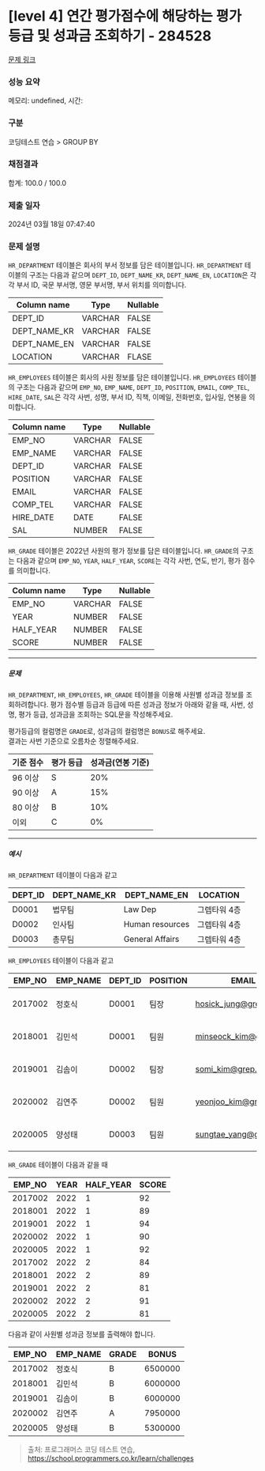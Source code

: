 # [level 4] 연간 평가점수에 해당하는 평가 등급 및 성과금 조회하기 - 284528 

[문제 링크](https://school.programmers.co.kr/learn/courses/30/lessons/284528) 

### 성능 요약

메모리: undefined, 시간: 

### 구분

코딩테스트 연습 > GROUP BY

### 채점결과

합계: 100.0 / 100.0

### 제출 일자

2024년 03월 18일 07:47:40

### 문제 설명

<p><code>HR_DEPARTMENT</code> 테이블은 회사의 부서 정보를 담은 테이블입니다. <code>HR_DEPARTMENT</code> 테이블의 구조는 다음과 같으며 <code>DEPT_ID</code>, <code>DEPT_NAME_KR</code>, <code>DEPT_NAME_EN</code>, <code>LOCATION</code>은 각각 부서 ID, 국문 부서명, 영문 부서명, 부서 위치를 의미합니다.</p>
<table class="table">
        <thead><tr>
<th>Column name</th>
<th>Type</th>
<th>Nullable</th>
</tr>
</thead>
        <tbody><tr>
<td>DEPT_ID</td>
<td>VARCHAR</td>
<td>FALSE</td>
</tr>
<tr>
<td>DEPT_NAME_KR</td>
<td>VARCHAR</td>
<td>FALSE</td>
</tr>
<tr>
<td>DEPT_NAME_EN</td>
<td>VARCHAR</td>
<td>FALSE</td>
</tr>
<tr>
<td>LOCATION</td>
<td>VARCHAR</td>
<td>FLASE</td>
</tr>
</tbody>
      </table>
<p><code>HR_EMPLOYEES</code> 테이블은 회사의 사원 정보를 담은 테이블입니다. <code>HR_EMPLOYEES</code> 테이블의 구조는 다음과 같으며 <code>EMP_NO</code>, <code>EMP_NAME</code>, <code>DEPT_ID</code>, <code>POSITION</code>, <code>EMAIL</code>, <code>COMP_TEL</code>, <code>HIRE_DATE</code>, <code>SAL</code>은 각각 사번, 성명, 부서 ID, 직책, 이메일, 전화번호, 입사일, 연봉을 의미합니다.</p>
<table class="table">
        <thead><tr>
<th>Column name</th>
<th>Type</th>
<th>Nullable</th>
</tr>
</thead>
        <tbody><tr>
<td>EMP_NO</td>
<td>VARCHAR</td>
<td>FALSE</td>
</tr>
<tr>
<td>EMP_NAME</td>
<td>VARCHAR</td>
<td>FALSE</td>
</tr>
<tr>
<td>DEPT_ID</td>
<td>VARCHAR</td>
<td>FALSE</td>
</tr>
<tr>
<td>POSITION</td>
<td>VARCHAR</td>
<td>FALSE</td>
</tr>
<tr>
<td>EMAIL</td>
<td>VARCHAR</td>
<td>FALSE</td>
</tr>
<tr>
<td>COMP_TEL</td>
<td>VARCHAR</td>
<td>FALSE</td>
</tr>
<tr>
<td>HIRE_DATE</td>
<td>DATE</td>
<td>FALSE</td>
</tr>
<tr>
<td>SAL</td>
<td>NUMBER</td>
<td>FALSE</td>
</tr>
</tbody>
      </table>
<p><code>HR_GRADE</code> 테이블은 2022년 사원의 평가 정보를 담은 테이블입니다. <code>HR_GRADE</code>의 구조는 다음과 같으며 <code>EMP_NO</code>, <code>YEAR</code>, <code>HALF_YEAR</code>, <code>SCORE</code>는 각각 사번, 연도, 반기, 평가 점수를 의미합니다.</p>
<table class="table">
        <thead><tr>
<th>Column name</th>
<th>Type</th>
<th>Nullable</th>
</tr>
</thead>
        <tbody><tr>
<td>EMP_NO</td>
<td>VARCHAR</td>
<td>FALSE</td>
</tr>
<tr>
<td>YEAR</td>
<td>NUMBER</td>
<td>FALSE</td>
</tr>
<tr>
<td>HALF_YEAR</td>
<td>NUMBER</td>
<td>FALSE</td>
</tr>
<tr>
<td>SCORE</td>
<td>NUMBER</td>
<td>FALSE</td>
</tr>
</tbody>
      </table>
<hr>

<h5>문제</h5>

<p><code>HR_DEPARTMENT</code>, <code>HR_EMPLOYEES</code>, <code>HR_GRADE</code> 테이블을 이용해 사원별 성과금 정보를 조회하려합니다. 평가 점수별 등급과 등급에 따른 성과금 정보가 아래와 같을 때, 사번, 성명, 평가 등급, 성과금을 조회하는 SQL문을 작성해주세요.</p>

<p>평가등급의 컬럼명은 <code>GRADE</code>로, 성과금의 컬럼명은 <code>BONUS</code>로 해주세요.<br>
결과는 사번 기준으로 오름차순 정렬해주세요.</p>
<table class="table">
        <thead><tr>
<th>기준 점수</th>
<th>평가 등급</th>
<th>성과금(연봉 기준)</th>
</tr>
</thead>
        <tbody><tr>
<td>96 이상</td>
<td>S</td>
<td>20%</td>
</tr>
<tr>
<td>90 이상</td>
<td>A</td>
<td>15%</td>
</tr>
<tr>
<td>80 이상</td>
<td>B</td>
<td>10%</td>
</tr>
<tr>
<td>이외</td>
<td>C</td>
<td>0%</td>
</tr>
</tbody>
      </table>
<hr>

<h5>예시</h5>

<p><code>HR_DEPARTMENT</code> 테이블이 다음과 같고</p>
<table class="table">
        <thead><tr>
<th>DEPT_ID</th>
<th>DEPT_NAME_KR</th>
<th>DEPT_NAME_EN</th>
<th>LOCATION</th>
</tr>
</thead>
        <tbody><tr>
<td>D0001</td>
<td>법무팀</td>
<td>Law Dep</td>
<td>그렙타워 4층</td>
</tr>
<tr>
<td>D0002</td>
<td>인사팀</td>
<td>Human resources</td>
<td>그렙타워 4층</td>
</tr>
<tr>
<td>D0003</td>
<td>총무팀</td>
<td>General Affairs</td>
<td>그렙타워 4층</td>
</tr>
</tbody>
      </table>
<p><code>HR_EMPLOYEES</code> 테이블이 다음과 같고</p>
<table class="table">
        <thead><tr>
<th>EMP_NO</th>
<th>EMP_NAME</th>
<th>DEPT_ID</th>
<th>POSITION</th>
<th>EMAIL</th>
<th>COMP_TEL</th>
<th>HIRE_DATE</th>
<th>SAL</th>
</tr>
</thead>
        <tbody><tr>
<td>2017002</td>
<td>정호식</td>
<td>D0001</td>
<td>팀장</td>
<td><a href="mailto:hosick_jung@grep.com" target="_blank" rel="noopener">hosick_jung@grep.com</a></td>
<td>031-8000-1101</td>
<td>2017-03-01</td>
<td>65000000</td>
</tr>
<tr>
<td>2018001</td>
<td>김민석</td>
<td>D0001</td>
<td>팀원</td>
<td><a href="mailto:minseock_kim@grep.com" target="_blank" rel="noopener">minseock_kim@grep.com</a></td>
<td>031-8000-1102</td>
<td>2018-03-01</td>
<td>60000000</td>
</tr>
<tr>
<td>2019001</td>
<td>김솜이</td>
<td>D0002</td>
<td>팀장</td>
<td><a href="mailto:somi_kim@grep.com" target="_blank" rel="noopener">somi_kim@grep.com</a></td>
<td>031-8000-1106</td>
<td>2019-03-01</td>
<td>60000000</td>
</tr>
<tr>
<td>2020002</td>
<td>김연주</td>
<td>D0002</td>
<td>팀원</td>
<td><a href="mailto:yeonjoo_kim@grep.com" target="_blank" rel="noopener">yeonjoo_kim@grep.com</a></td>
<td>031-8000-1107</td>
<td>2020-03-01</td>
<td>53000000</td>
</tr>
<tr>
<td>2020005</td>
<td>양성태</td>
<td>D0003</td>
<td>팀원</td>
<td><a href="mailto:sungtae_yang@grep.com" target="_blank" rel="noopener">sungtae_yang@grep.com</a></td>
<td>031-8000-1112</td>
<td>2020-03-01</td>
<td>53000000</td>
</tr>
</tbody>
      </table>
<p><code>HR_GRADE</code> 테이블이 다음과 같을 때</p>
<table class="table">
        <thead><tr>
<th>EMP_NO</th>
<th>YEAR</th>
<th>HALF_YEAR</th>
<th>SCORE</th>
</tr>
</thead>
        <tbody><tr>
<td>2017002</td>
<td>2022</td>
<td>1</td>
<td>92</td>
</tr>
<tr>
<td>2018001</td>
<td>2022</td>
<td>1</td>
<td>89</td>
</tr>
<tr>
<td>2019001</td>
<td>2022</td>
<td>1</td>
<td>94</td>
</tr>
<tr>
<td>2020002</td>
<td>2022</td>
<td>1</td>
<td>90</td>
</tr>
<tr>
<td>2020005</td>
<td>2022</td>
<td>1</td>
<td>92</td>
</tr>
<tr>
<td>2017002</td>
<td>2022</td>
<td>2</td>
<td>84</td>
</tr>
<tr>
<td>2018001</td>
<td>2022</td>
<td>2</td>
<td>89</td>
</tr>
<tr>
<td>2019001</td>
<td>2022</td>
<td>2</td>
<td>81</td>
</tr>
<tr>
<td>2020002</td>
<td>2022</td>
<td>2</td>
<td>91</td>
</tr>
<tr>
<td>2020005</td>
<td>2022</td>
<td>2</td>
<td>81</td>
</tr>
</tbody>
      </table>
<p>다음과 같이 사원별 성과금 정보를 출력해야 합니다.</p>
<table class="table">
        <thead><tr>
<th>EMP_NO</th>
<th>EMP_NAME</th>
<th>GRADE</th>
<th>BONUS</th>
</tr>
</thead>
        <tbody><tr>
<td>2017002</td>
<td>정호식</td>
<td>B</td>
<td>6500000</td>
</tr>
<tr>
<td>2018001</td>
<td>김민석</td>
<td>B</td>
<td>6000000</td>
</tr>
<tr>
<td>2019001</td>
<td>김솜이</td>
<td>B</td>
<td>6000000</td>
</tr>
<tr>
<td>2020002</td>
<td>김연주</td>
<td>A</td>
<td>7950000</td>
</tr>
<tr>
<td>2020005</td>
<td>양성태</td>
<td>B</td>
<td>5300000</td>
</tr>
</tbody>
      </table>

> 출처: 프로그래머스 코딩 테스트 연습, https://school.programmers.co.kr/learn/challenges
